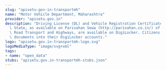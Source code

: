 ```yaml
---
slug: "apisetu-gov-in-transportmh"
name: "Motor Vehicle Department, Maharashtra"
provider: "apisetu.gov.in"
description: "Driving License (DL) and Vehicle Registration Certificate (RC) of the\
  \ State, as available on Parivahan Sewa (http://parivahan.co.in/) of Ministry of\
  \ Road Transport and Highways, are available on DigiLocker. Citizens can pull these\
  \ documents into their DigiLocker accounts."
logo: "apisetu.gov.in-transportmh-logo.svg"
logoMediaType: "image/svg+xml"
tags:
- name: "open_data"
stubs: "apisetu.gov.in-transportmh-stubs.json"
---
```

